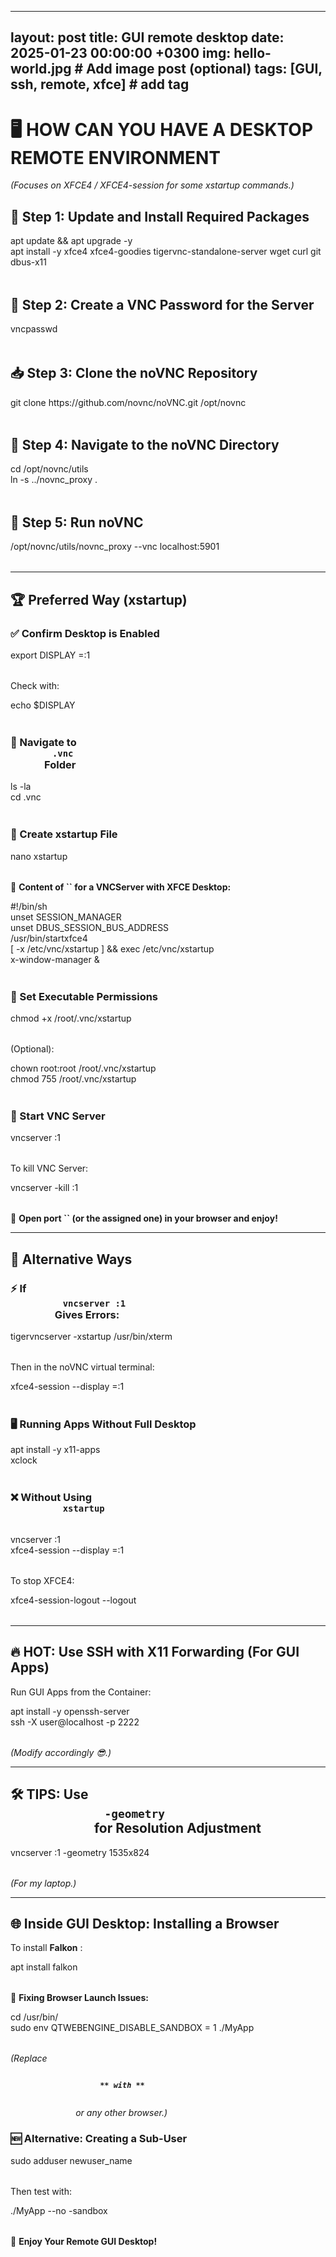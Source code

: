 <div contenteditable="true">
  <hr>
  </div>
  <h2>
    <span>layout: post title: GUI remote desktop date: 2025-01-23 00:00:00 +0300 img: hello-world.jpg # Add image post (optional) tags: [GUI, ssh, remote, xfce] # add tag</span>
  </h2>
  <h1>
    <span>🖥️ HOW CAN YOU HAVE A DESKTOP REMOTE ENVIRONMENT</span>
  </h1>
  <p>
    <span>
      <em>(Focuses on XFCE4 / XFCE4-session for some xstartup commands.)</em>
    </span>
  </p>
  <h2>
    <span>🔧 Step 1: Update and Install Required Packages</span>
  </h2>
  <div class="cm-editor ͼ1 ͼ3 ͼ4 ͼ2r ͼ61" data-is-code-block-view="true" contenteditable="false">
    <div class="cm-announced" aria-live="polite"></div>
    <div tabindex="-1" class="cm-scroller">
      <div spellcheck="false" autocorrect="off" autocapitalize="off" translate="no" contenteditable="true" class="cm-content" role="textbox" aria-multiline="true" data-language="shell" style="tab-size: 4;">
        <div class="cm-line">apt update &amp;&amp; apt upgrade 
          <span class="ͼ2u">-y</span>
        </div>
        <div class="cm-line">apt install 
          <span class="ͼ2u">-y</span> xfce4 xfce4-goodies tigervnc-standalone-server 
          <span class="ͼ2u">wget</span>
          <span class="ͼ2u">curl</span>
          <span class="ͼ2u">git</span> dbus-x11
        </div>
      </div>
      <div class="cm-layer cm-layer-above cm-cursorLayer" aria-hidden="true" style="z-index: 150; animation-duration: 1200ms; transform: scale(1, 1);">
        <div class="cm-cursor cm-cursor-primary" style="left: 6px; top: 5.59998px; height: 18.4px;"></div>
      </div>
      <div class="cm-layer cm-selectionLayer" aria-hidden="true" style="z-index: -2; transform: scale(1, 1);"></div>
    </div>
  </div>
  <h2>
    <span>🔑 Step 2: Create a VNC Password for the Server</span>
  </h2>
  <div class="cm-editor ͼ1 ͼ3 ͼ4 ͼ2r ͼ62" data-is-code-block-view="true" contenteditable="false">
    <div class="cm-announced" aria-live="polite"></div>
    <div tabindex="-1" class="cm-scroller">
      <div spellcheck="false" autocorrect="off" autocapitalize="off" translate="no" contenteditable="true" class="cm-content" role="textbox" aria-multiline="true" data-language="shell" style="tab-size: 4;">
        <div class="cm-line">vncpasswd</div>
      </div>
      <div class="cm-layer cm-layer-above cm-cursorLayer" aria-hidden="true" style="z-index: 150; animation-duration: 1200ms; transform: scale(1, 1);">
        <div class="cm-cursor cm-cursor-primary" style="left: 6px; top: 5.60004px; height: 18.4px;"></div>
      </div>
      <div class="cm-layer cm-selectionLayer" aria-hidden="true" style="z-index: -2; transform: scale(1, 1);"></div>
    </div>
  </div>
  <h2>
    <span>📥 Step 3: Clone the noVNC Repository</span>
  </h2>
  <div class="cm-editor ͼ1 ͼ3 ͼ4 ͼ2r ͼ63" data-is-code-block-view="true" contenteditable="false">
    <div class="cm-announced" aria-live="polite"></div>
    <div tabindex="-1" class="cm-scroller">
      <div spellcheck="false" autocorrect="off" autocapitalize="off" translate="no" contenteditable="true" class="cm-content" role="textbox" aria-multiline="true" data-language="shell" style="tab-size: 4;">
        <div class="cm-line">
          <span class="ͼ2u">git</span> clone https://github.com/novnc/noVNC.git /opt/novnc
        </div>
      </div>
      <div class="cm-layer cm-layer-above cm-cursorLayer" aria-hidden="true" style="z-index: 150; animation-duration: 1200ms;">
        <div class="cm-cursor cm-cursor-primary" style="left: 5.88004px; top: 5.48804px; height: 18.0319px;"></div>
      </div>
      <div class="cm-layer cm-selectionLayer" aria-hidden="true" style="z-index: -2;"></div>
    </div>
  </div>
  <h2>
    <span>📂 Step 4: Navigate to the noVNC Directory</span>
  </h2>
  <div class="cm-editor ͼ1 ͼ3 ͼ4 ͼ2r ͼ64" data-is-code-block-view="true" contenteditable="false">
    <div class="cm-announced" aria-live="polite"></div>
    <div tabindex="-1" class="cm-scroller">
      <div spellcheck="false" autocorrect="off" autocapitalize="off" translate="no" contenteditable="true" class="cm-content" role="textbox" aria-multiline="true" data-language="shell" style="tab-size: 4;">
        <div class="cm-line">
          <span class="ͼ2u">cd</span> /opt/novnc/utils
        </div>
        <div class="cm-line">
          <span class="ͼ2u">ln</span>
          <span class="ͼ2u">-s</span> ../novnc_proxy .
        </div>
      </div>
      <div class="cm-layer cm-layer-above cm-cursorLayer" aria-hidden="true" style="z-index: 150; animation-duration: 1200ms;">
        <div class="cm-cursor cm-cursor-primary" style="left: 5.88004px; top: 5.48798px; height: 18.032px;"></div>
      </div>
      <div class="cm-layer cm-selectionLayer" aria-hidden="true" style="z-index: -2;"></div>
    </div>
  </div>
  <h2>
    <span>🚀 Step 5: Run noVNC</span>
  </h2>
  <div class="cm-editor ͼ1 ͼ3 ͼ4 ͼ2r ͼ65" data-is-code-block-view="true" contenteditable="false">
    <div class="cm-announced" aria-live="polite"></div>
    <div tabindex="-1" class="cm-scroller">
      <div spellcheck="false" autocorrect="off" autocapitalize="off" translate="no" contenteditable="true" class="cm-content" role="textbox" aria-multiline="true" data-language="shell" style="tab-size: 4;">
        <div class="cm-line">/opt/novnc/utils/novnc_proxy 
          <span class="ͼ2u">--vnc</span> localhost:5901
        </div>
      </div>
      <div class="cm-layer cm-layer-above cm-cursorLayer" aria-hidden="true" style="z-index: 150; animation-duration: 1200ms;">
        <div class="cm-cursor cm-cursor-primary" style="left: 5.88004px; top: 5.48804px; height: 18.032px;"></div>
      </div>
      <div class="cm-layer cm-selectionLayer" aria-hidden="true" style="z-index: -2;"></div>
    </div>
  </div>
  <div contenteditable="false">
    <hr>
    </div>
    <h2>
      <span>🏆 Preferred Way (xstartup)</span>
    </h2>
    <h3>
      <span>✅ Confirm Desktop is Enabled</span>
    </h3>
    <div class="cm-editor ͼ1 ͼ3 ͼ4 ͼ2r ͼ66" data-is-code-block-view="true" contenteditable="false">
      <div class="cm-announced" aria-live="polite"></div>
      <div tabindex="-1" class="cm-scroller">
        <div spellcheck="false" autocorrect="off" autocapitalize="off" translate="no" contenteditable="true" class="cm-content" role="textbox" aria-multiline="true" data-language="shell" style="tab-size: 4;">
          <div class="cm-line">
            <span class="ͼ2s ͼb">export</span>
            <span class="ͼ2u ͼg">DISPLAY</span>
            <span class="ͼ2z">=</span>:1
          </div>
        </div>
        <div class="cm-layer cm-layer-above cm-cursorLayer" aria-hidden="true" style="z-index: 150; animation-duration: 1200ms;">
          <div class="cm-cursor cm-cursor-primary" style="left: 5.88004px; top: 5.48804px; height: 18.032px;"></div>
        </div>
        <div class="cm-layer cm-selectionLayer" aria-hidden="true" style="z-index: -2;"></div>
      </div>
    </div>
    <p>
      <span>Check with:</span>
    </p>
    <div class="cm-editor ͼ1 ͼ3 ͼ4 ͼ2r ͼ67" data-is-code-block-view="true" contenteditable="false">
      <div class="cm-announced" aria-live="polite"></div>
      <div tabindex="-1" class="cm-scroller">
        <div spellcheck="false" autocorrect="off" autocapitalize="off" translate="no" contenteditable="true" class="cm-content" role="textbox" aria-multiline="true" data-language="shell" style="tab-size: 4;">
          <div class="cm-line">
            <span class="ͼ2u">echo</span>
            <span class="ͼ2u ͼg">$DISPLAY</span>
          </div>
        </div>
        <div class="cm-layer cm-layer-above cm-cursorLayer" aria-hidden="true" style="z-index: 150; animation-duration: 1200ms;">
          <div class="cm-cursor cm-cursor-primary" style="left: 5.88004px; top: 5.48792px; height: 18.0321px;"></div>
        </div>
        <div class="cm-layer cm-selectionLayer" aria-hidden="true" style="z-index: -2;"></div>
      </div>
    </div>
    <h3>
      <span>📂 Navigate to </span>
      <code>
        <span>.vnc</span>
      </code>
      <span> Folder</span>
    </h3>
    <div class="cm-editor ͼ1 ͼ3 ͼ4 ͼ2r ͼ68" data-is-code-block-view="true" contenteditable="false">
      <div class="cm-announced" aria-live="polite"></div>
      <div tabindex="-1" class="cm-scroller">
        <div spellcheck="false" autocorrect="off" autocapitalize="off" translate="no" contenteditable="true" class="cm-content" role="textbox" aria-multiline="true" data-language="shell" style="tab-size: 4;">
          <div class="cm-line">
            <span class="ͼ2u">ls</span>
            <span class="ͼ2u">-la</span>
          </div>
          <div class="cm-line">
            <span class="ͼ2u">cd</span> .vnc
          </div>
        </div>
        <div class="cm-layer cm-layer-above cm-cursorLayer" aria-hidden="true" style="z-index: 150; animation-duration: 1200ms;">
          <div class="cm-cursor cm-cursor-primary" style="left: 5.88004px; top: 5.48804px; height: 18.032px;"></div>
        </div>
        <div class="cm-layer cm-selectionLayer" aria-hidden="true" style="z-index: -2;"></div>
      </div>
    </div>
    <h3>
      <span>📝 Create xstartup File</span>
    </h3>
    <div class="cm-editor ͼ1 ͼ3 ͼ4 ͼ2r ͼ69" data-is-code-block-view="true" contenteditable="false">
      <div class="cm-announced" aria-live="polite"></div>
      <div tabindex="-1" class="cm-scroller">
        <div spellcheck="false" autocorrect="off" autocapitalize="off" translate="no" contenteditable="true" class="cm-content" role="textbox" aria-multiline="true" data-language="shell" style="tab-size: 4;">
          <div class="cm-line">nano xstartup</div>
        </div>
        <div class="cm-layer cm-layer-above cm-cursorLayer" aria-hidden="true" style="z-index: 150; animation-duration: 1200ms;">
          <div class="cm-cursor cm-cursor-primary" style="left: 5.88004px; top: 5.48804px; height: 18.0319px;"></div>
        </div>
        <div class="cm-layer cm-selectionLayer" aria-hidden="true" style="z-index: -2;"></div>
      </div>
    </div>
    <p>
      <span>📜 </span>
      <span>
        <strong>Content of </strong>
      </span>
      <span>
        <strong>
          <strong>
            <strong>``</strong>
          </strong>
        </strong>
      </span>
      <span>
        <strong> for a VNCServer with XFCE Desktop:</strong>
      </span>
    </p>
    <div class="cm-editor ͼ1 ͼ3 ͼ4 ͼ2r ͼ6a" data-is-code-block-view="true" contenteditable="false">
      <div class="cm-announced" aria-live="polite"></div>
      <div tabindex="-1" class="cm-scroller">
        <div spellcheck="false" autocorrect="off" autocapitalize="off" translate="no" contenteditable="true" class="cm-content" role="textbox" aria-multiline="true" data-language="shell" style="tab-size: 4;">
          <div class="cm-line">
            <span class="ͼ36 ͼ5">#!/bin/sh</span>
          </div>
          <div class="cm-line">
            <span class="ͼ2s ͼb">unset</span> SESSION_MANAGER
          </div>
          <div class="cm-line">
            <span class="ͼ2s ͼb">unset</span> DBUS_SESSION_BUS_ADDRESS
          </div>
          <div class="cm-line">/usr/bin/startxfce4</div>
          <div class="cm-line">[ 
            <span class="ͼ2u">-x</span> /etc/vnc/xstartup ] &amp;&amp; exec /etc/vnc/xstartup
          </div>
          <div class="cm-line">x-window-manager &amp;</div>
        </div>
        <div class="cm-layer cm-layer-above cm-cursorLayer" aria-hidden="true" style="z-index: 150; animation-duration: 1200ms;">
          <div class="cm-cursor cm-cursor-primary" style="left: 5.88004px; top: 5.48804px; height: 18.032px;"></div>
        </div>
        <div class="cm-layer cm-selectionLayer" aria-hidden="true" style="z-index: -2;"></div>
      </div>
    </div>
    <h3>
      <span>🔧 Set Executable Permissions</span>
    </h3>
    <div class="cm-editor ͼ1 ͼ3 ͼ4 ͼ2r ͼ6b" data-is-code-block-view="true" contenteditable="false">
      <div class="cm-announced" aria-live="polite"></div>
      <div tabindex="-1" class="cm-scroller">
        <div spellcheck="false" autocorrect="off" autocapitalize="off" translate="no" contenteditable="true" class="cm-content" role="textbox" aria-multiline="true" data-language="shell" style="tab-size: 4;">
          <div class="cm-line">
            <span class="ͼ2u">chmod</span>
            <span class="ͼ2z">+</span>x /root/.vnc/xstartup
          </div>
        </div>
        <div class="cm-layer cm-layer-above cm-cursorLayer" aria-hidden="true" style="z-index: 150; animation-duration: 1200ms;">
          <div class="cm-cursor cm-cursor-primary" style="left: 5.88004px; top: 5.48804px; height: 18.0319px;"></div>
        </div>
        <div class="cm-layer cm-selectionLayer" aria-hidden="true" style="z-index: -2;"></div>
      </div>
    </div>
    <p>
      <span>(Optional):</span>
    </p>
    <div class="cm-editor ͼ1 ͼ3 ͼ4 ͼ2r ͼ6c" data-is-code-block-view="true" contenteditable="false">
      <div class="cm-announced" aria-live="polite"></div>
      <div tabindex="-1" class="cm-scroller">
        <div spellcheck="false" autocorrect="off" autocapitalize="off" translate="no" contenteditable="true" class="cm-content" role="textbox" aria-multiline="true" data-language="shell" style="tab-size: 4;">
          <div class="cm-line">
            <span class="ͼ2u">chown</span> root:root /root/.vnc/xstartup
          </div>
          <div class="cm-line">
            <span class="ͼ2u">chmod</span>
            <span class="ͼ2y ͼd">755</span> /root/.vnc/xstartup
          </div>
        </div>
        <div class="cm-layer cm-layer-above cm-cursorLayer" aria-hidden="true" style="z-index: 150; animation-duration: 1200ms;">
          <div class="cm-cursor cm-cursor-primary" style="left: 5.88004px; top: 5.48804px; height: 18.032px;"></div>
        </div>
        <div class="cm-layer cm-selectionLayer" aria-hidden="true" style="z-index: -2;"></div>
      </div>
    </div>
    <h3>
      <span>🚀 Start VNC Server</span>
    </h3>
    <div class="cm-editor ͼ1 ͼ3 ͼ4 ͼ2r ͼ6d" data-is-code-block-view="true" contenteditable="false">
      <div class="cm-announced" aria-live="polite"></div>
      <div tabindex="-1" class="cm-scroller">
        <div spellcheck="false" autocorrect="off" autocapitalize="off" translate="no" contenteditable="true" class="cm-content" role="textbox" aria-multiline="true" data-language="shell" style="tab-size: 4;">
          <div class="cm-line">vncserver :1</div>
        </div>
        <div class="cm-layer cm-layer-above cm-cursorLayer" aria-hidden="true" style="z-index: 150; animation-duration: 1200ms;">
          <div class="cm-cursor cm-cursor-primary" style="left: 5.88004px; top: 5.48804px; height: 18.0317px;"></div>
        </div>
        <div class="cm-layer cm-selectionLayer" aria-hidden="true" style="z-index: -2;"></div>
      </div>
    </div>
    <p>
      <span>To kill VNC Server:</span>
    </p>
    <div class="cm-editor ͼ1 ͼ3 ͼ4 ͼ2r ͼ6e" data-is-code-block-view="true" contenteditable="false">
      <div class="cm-announced" aria-live="polite"></div>
      <div tabindex="-1" class="cm-scroller">
        <div spellcheck="false" autocorrect="off" autocapitalize="off" translate="no" contenteditable="true" class="cm-content" role="textbox" aria-multiline="true" data-language="shell" style="tab-size: 4;">
          <div class="cm-line">vncserver 
            <span class="ͼ2u">-kill</span> :1
          </div>
        </div>
        <div class="cm-layer cm-layer-above cm-cursorLayer" aria-hidden="true" style="z-index: 150; animation-duration: 1200ms;">
          <div class="cm-cursor cm-cursor-primary" style="left: 5.88004px; top: 5.48828px; height: 18.0317px;"></div>
        </div>
        <div class="cm-layer cm-selectionLayer" aria-hidden="true" style="z-index: -2;"></div>
      </div>
    </div>
    <p>
      <span>🔗 </span>
      <span>
        <strong>Open port </strong>
      </span>
      <span>
        <strong>
          <strong>
            <strong>``</strong>
          </strong>
        </strong>
      </span>
      <span>
        <strong> (or the assigned one) in your browser and enjoy!</strong>
      </span>
    </p>
    <div contenteditable="false">
      <hr>
      </div>
      <h2>
        <span>🔄 Alternative Ways</span>
      </h2>
      <h3>
        <span>⚡ If </span>
        <code>
          <span>vncserver :1</span>
        </code>
        <span> Gives Errors:</span>
      </h3>
      <div class="cm-editor ͼ1 ͼ3 ͼ4 ͼ2r ͼ6f" data-is-code-block-view="true" contenteditable="false">
        <div class="cm-announced" aria-live="polite"></div>
        <div tabindex="-1" class="cm-scroller">
          <div spellcheck="false" autocorrect="off" autocapitalize="off" translate="no" contenteditable="true" class="cm-content" role="textbox" aria-multiline="true" data-language="shell" style="tab-size: 4;">
            <div class="cm-line">tigervncserver 
              <span class="ͼ2u">-xstartup</span> /usr/bin/xterm
            </div>
          </div>
          <div class="cm-layer cm-layer-above cm-cursorLayer" aria-hidden="true" style="z-index: 150; animation-duration: 1200ms;">
            <div class="cm-cursor cm-cursor-primary" style="left: 5.88004px; top: 5.48804px; height: 18.032px;"></div>
          </div>
          <div class="cm-layer cm-selectionLayer" aria-hidden="true" style="z-index: -2;"></div>
        </div>
      </div>
      <p>
        <span>Then in the noVNC virtual terminal:</span>
      </p>
      <div class="cm-editor ͼ1 ͼ3 ͼ4 ͼ2r ͼ6g" data-is-code-block-view="true" contenteditable="false">
        <div class="cm-announced" aria-live="polite"></div>
        <div tabindex="-1" class="cm-scroller">
          <div spellcheck="false" autocorrect="off" autocapitalize="off" translate="no" contenteditable="true" class="cm-content" role="textbox" aria-multiline="true" data-language="shell" style="tab-size: 4;">
            <div class="cm-line">xfce4-session 
              <span class="ͼ2u">--display</span>
              <span class="ͼ2z">=</span>:1
            </div>
          </div>
          <div class="cm-layer cm-layer-above cm-cursorLayer" aria-hidden="true" style="z-index: 150; animation-duration: 1200ms;">
            <div class="cm-cursor cm-cursor-primary" style="left: 5.88004px; top: 5.48828px; height: 18.032px;"></div>
          </div>
          <div class="cm-layer cm-selectionLayer" aria-hidden="true" style="z-index: -2;"></div>
        </div>
      </div>
      <h3>
        <span>🖥️ Running Apps Without Full Desktop</span>
      </h3>
      <div class="cm-editor ͼ1 ͼ3 ͼ4 ͼ2r ͼ6h" data-is-code-block-view="true" contenteditable="false">
        <div class="cm-announced" aria-live="polite"></div>
        <div tabindex="-1" class="cm-scroller">
          <div spellcheck="false" autocorrect="off" autocapitalize="off" translate="no" contenteditable="true" class="cm-content" role="textbox" aria-multiline="true" data-language="shell" style="tab-size: 4;">
            <div class="cm-line">apt install 
              <span class="ͼ2u">-y</span> x11-apps
            </div>
            <div class="cm-line">xclock</div>
          </div>
          <div class="cm-layer cm-layer-above cm-cursorLayer" aria-hidden="true" style="z-index: 150; animation-duration: 1200ms;">
            <div class="cm-cursor cm-cursor-primary" style="left: 5.88004px; top: 5.48804px; height: 18.0317px;"></div>
          </div>
          <div class="cm-layer cm-selectionLayer" aria-hidden="true" style="z-index: -2;"></div>
        </div>
      </div>
      <h3>
        <span>❌ Without Using </span>
        <code>
          <span>xstartup</span>
        </code>
      </h3>
      <div class="cm-editor ͼ1 ͼ3 ͼ4 ͼ2r ͼ6i" data-is-code-block-view="true" contenteditable="false">
        <div class="cm-announced" aria-live="polite"></div>
        <div tabindex="-1" class="cm-scroller">
          <div spellcheck="false" autocorrect="off" autocapitalize="off" translate="no" contenteditable="true" class="cm-content" role="textbox" aria-multiline="true" data-language="shell" style="tab-size: 4;">
            <div class="cm-line">vncserver :1</div>
            <div class="cm-line">xfce4-session 
              <span class="ͼ2u">--display</span>
              <span class="ͼ2z">=</span>:1
            </div>
          </div>
          <div class="cm-layer cm-layer-above cm-cursorLayer" aria-hidden="true" style="z-index: 150; animation-duration: 1200ms;">
            <div class="cm-cursor cm-cursor-primary" style="left: 5.88004px; top: 5.48779px; height: 18.0322px;"></div>
          </div>
          <div class="cm-layer cm-selectionLayer" aria-hidden="true" style="z-index: -2;"></div>
        </div>
      </div>
      <p>
        <span>To stop XFCE4:</span>
      </p>
      <div class="cm-editor ͼ1 ͼ3 ͼ4 ͼ2r ͼ6j" data-is-code-block-view="true" contenteditable="false">
        <div class="cm-announced" aria-live="polite"></div>
        <div tabindex="-1" class="cm-scroller">
          <div spellcheck="false" autocorrect="off" autocapitalize="off" translate="no" contenteditable="true" class="cm-content" role="textbox" aria-multiline="true" data-language="shell" style="tab-size: 4;">
            <div class="cm-line">xfce4-session-logout 
              <span class="ͼ2u">--logout</span>
            </div>
          </div>
          <div class="cm-layer cm-layer-above cm-cursorLayer" aria-hidden="true" style="z-index: 150; animation-duration: 1200ms;">
            <div class="cm-cursor cm-cursor-primary" style="left: 5.88004px; top: 5.48804px; height: 18.032px;"></div>
          </div>
          <div class="cm-layer cm-selectionLayer" aria-hidden="true" style="z-index: -2;"></div>
        </div>
      </div>
      <div contenteditable="false">
        <hr>
        </div>
        <h2>
          <span>🔥 HOT: Use SSH with X11 Forwarding (For GUI Apps)</span>
        </h2>
        <p>
          <span>Run GUI Apps from the Container:</span>
        </p>
        <div class="cm-editor ͼ1 ͼ3 ͼ4 ͼ2r ͼ6k" data-is-code-block-view="true" contenteditable="false">
          <div class="cm-announced" aria-live="polite"></div>
          <div tabindex="-1" class="cm-scroller">
            <div spellcheck="false" autocorrect="off" autocapitalize="off" translate="no" contenteditable="true" class="cm-content" role="textbox" aria-multiline="true" data-language="shell" style="tab-size: 4;">
              <div class="cm-line">apt install 
                <span class="ͼ2u">-y</span> openssh-server
              </div>
              <div class="cm-line">
                <span class="ͼ2u">ssh</span>
                <span class="ͼ2u">-X</span> user@localhost 
                <span class="ͼ2u">-p</span>
                <span class="ͼ2y ͼd">2222</span>
              </div>
            </div>
            <div class="cm-layer cm-layer-above cm-cursorLayer" aria-hidden="true" style="z-index: 150; animation-duration: 1200ms;">
              <div class="cm-cursor cm-cursor-primary" style="left: 5.88004px; top: 5.48804px; height: 18.032px;"></div>
            </div>
            <div class="cm-layer cm-selectionLayer" aria-hidden="true" style="z-index: -2;"></div>
          </div>
        </div>
        <p>
          <span>
            <em>(Modify accordingly 😎.)</em>
          </span>
        </p>
        <div contenteditable="false">
          <hr>
          </div>
          <h2>
            <span>🛠️ TIPS: Use </span>
            <code>
              <span>-geometry</span>
            </code>
            <span> for Resolution Adjustment</span>
          </h2>
          <div class="cm-editor ͼ1 ͼ3 ͼ4 ͼ2r ͼ6l" data-is-code-block-view="true" contenteditable="false">
            <div class="cm-announced" aria-live="polite"></div>
            <div tabindex="-1" class="cm-scroller">
              <div spellcheck="false" autocorrect="off" autocapitalize="off" translate="no" contenteditable="true" class="cm-content" role="textbox" aria-multiline="true" data-language="shell" style="tab-size: 4;">
                <div class="cm-line">vncserver :1 
                  <span class="ͼ2u">-geometry</span> 1535x824
                </div>
              </div>
              <div class="cm-layer cm-layer-above cm-cursorLayer" aria-hidden="true" style="z-index: 150; animation-duration: 1200ms;">
                <div class="cm-cursor cm-cursor-primary" style="left: 5.88004px; top: 5.48779px; height: 18.0322px;"></div>
              </div>
              <div class="cm-layer cm-selectionLayer" aria-hidden="true" style="z-index: -2;"></div>
            </div>
          </div>
          <p>
            <span>
              <em>(For my laptop.)</em>
            </span>
          </p>
          <div contenteditable="false">
            <hr>
            </div>
            <h2>
              <span>🌐 Inside GUI Desktop: Installing a Browser</span>
            </h2>
            <p>
              <span>To install </span>
              <span>
                <strong>Falkon</strong>
              </span>
              <span>:</span>
            </p>
            <div class="cm-editor ͼ1 ͼ3 ͼ4 ͼ2r ͼ6m" data-is-code-block-view="true" contenteditable="false">
              <div class="cm-announced" aria-live="polite"></div>
              <div tabindex="-1" class="cm-scroller">
                <div spellcheck="false" autocorrect="off" autocapitalize="off" translate="no" contenteditable="true" class="cm-content" role="textbox" aria-multiline="true" data-language="shell" style="tab-size: 4;">
                  <div class="cm-line">apt install falkon</div>
                </div>
                <div class="cm-layer cm-layer-above cm-cursorLayer" aria-hidden="true" style="z-index: 150; animation-duration: 1200ms;">
                  <div class="cm-cursor cm-cursor-primary" style="left: 5.88004px; top: 5.48779px; height: 18.032px;"></div>
                </div>
                <div class="cm-layer cm-selectionLayer" aria-hidden="true" style="z-index: -2;"></div>
              </div>
            </div>
            <p>
              <span>🔹 </span>
              <span>
                <strong>Fixing Browser Launch Issues:</strong>
              </span>
            </p>
            <div class="cm-editor ͼ1 ͼ3 ͼ4 ͼ2r ͼ6n" data-is-code-block-view="true" contenteditable="false">
              <div class="cm-announced" aria-live="polite"></div>
              <div tabindex="-1" class="cm-scroller">
                <div spellcheck="false" autocorrect="off" autocapitalize="off" translate="no" contenteditable="true" class="cm-content" role="textbox" aria-multiline="true" data-language="shell" style="tab-size: 4;">
                  <div class="cm-line">
                    <span class="ͼ2u">cd</span> /usr/bin/
                  </div>
                  <div class="cm-line">
                    <span class="ͼ2u">sudo</span> env 
                    <span class="ͼ2u ͼg">QTWEBENGINE_DISABLE_SANDBOX</span>
                    <span class="ͼ2z">=</span>
                    <span class="ͼ2y ͼd">1</span> ./MyApp
                  </div>
                </div>
                <div class="cm-layer cm-layer-above cm-cursorLayer" aria-hidden="true" style="z-index: 150; animation-duration: 1200ms;">
                  <div class="cm-cursor cm-cursor-primary" style="left: 5.88004px; top: 5.48828px; height: 18.0315px;"></div>
                </div>
                <div class="cm-layer cm-selectionLayer" aria-hidden="true" style="z-index: -2;"></div>
              </div>
            </div>
            <p>
              <span>
                <em>(Replace </em>
              </span>
              <code>
                <span>
                  <strong>
                    <em>** with **</em>
                  </strong>
                </span>
              </code>
              <span>
                <em> or any other browser.)</em>
              </span>
            </p>
            <h3>
              <span>🆕 Alternative: Creating a Sub-User</span>
            </h3>
            <div class="cm-editor ͼ1 ͼ3 ͼ4 ͼ2r ͼ6o" data-is-code-block-view="true" contenteditable="false">
              <div class="cm-announced" aria-live="polite"></div>
              <div tabindex="-1" class="cm-scroller">
                <div spellcheck="false" autocorrect="off" autocapitalize="off" translate="no" contenteditable="true" class="cm-content" role="textbox" aria-multiline="true" data-language="shell" style="tab-size: 4;">
                  <div class="cm-line">
                    <span class="ͼ2u">sudo</span> adduser newuser_name
                  </div>
                </div>
                <div class="cm-layer cm-layer-above cm-cursorLayer" aria-hidden="true" style="z-index: 150; animation-duration: 1200ms;">
                  <div class="cm-cursor cm-cursor-primary" style="left: 5.88004px; top: 5.48828px; height: 18.032px;"></div>
                </div>
                <div class="cm-layer cm-selectionLayer" aria-hidden="true" style="z-index: -2;"></div>
              </div>
            </div>
            <p>
              <span>Then test with:</span>
            </p>
            <div class="cm-editor ͼ1 ͼ3 ͼ4 ͼ2r ͼ6p" data-is-code-block-view="true" contenteditable="false">
              <div class="cm-announced" aria-live="polite"></div>
              <div tabindex="-1" class="cm-scroller">
                <div spellcheck="false" autocorrect="off" autocapitalize="off" translate="no" contenteditable="true" class="cm-content" role="textbox" aria-multiline="true" data-language="shell" style="tab-size: 4;">
                  <div class="cm-line">./MyApp 
                    <span class="ͼ2u">--no</span>
                    <span class="ͼ2u">-sandbox</span>
                  </div>
                </div>
                <div class="cm-layer cm-layer-above cm-cursorLayer" aria-hidden="true" style="z-index: 150; animation-duration: 1200ms;">
                  <div class="cm-cursor cm-cursor-primary" style="left: 5.88004px; top: 5.48804px; height: 18.032px;"></div>
                </div>
                <div class="cm-layer cm-selectionLayer" aria-hidden="true" style="z-index: -2;"></div>
              </div>
            </div>
            <p>
              <span>🚀 </span>
              <span>
                <strong>Enjoy Your Remote GUI Desktop!</strong>
              </span>
            </p>
            <p>
              <br class="ProseMirror-trailingBreak">
              </p>
</div>
            
